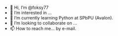 - 👋 Hi, I’m @foksy77
- 👀 I’m interested in ...
- 🌱 I’m currently learning Python at SPbPU (Avalon).
- 💞️ I’m looking to collaborate on ...
- 📫 How to reach me... by e-mail.

<!---
foksy77/foksy77 is a ✨ special ✨ repository because its `README.md` (this file) appears on your GitHub profile.
You can click the Preview link to take a look at your changes.
--->
